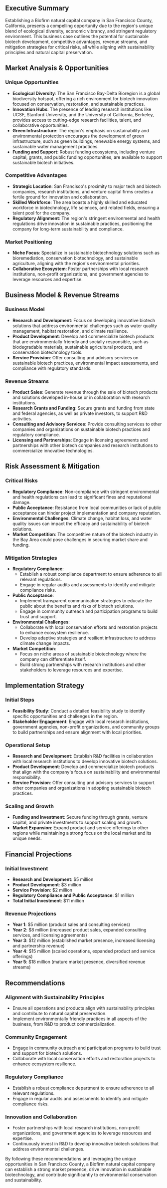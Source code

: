 ## Executive Summary

Establishing a Biofirm natural capital company in San Francisco County, California, presents a compelling opportunity due to the region's unique blend of ecological diversity, economic vibrancy, and stringent regulatory environment. This business case outlines the potential for sustainable biotech development, competitive advantages, revenue streams, and mitigation strategies for critical risks, all while aligning with sustainability principles and natural capital preservation.

## Market Analysis & Opportunities

### Unique Opportunities
- **Ecological Diversity**: The San Francisco Bay-Delta Bioregion is a global biodiversity hotspot, offering a rich environment for biotech innovation focused on conservation, restoration, and sustainable practices.
- **Innovation Hubs**: The presence of leading research institutions like UCSF, Stanford University, and the University of California, Berkeley, provides access to cutting-edge research facilities, talent, and collaborative opportunities.
- **Green Infrastructure**: The region's emphasis on sustainability and environmental protection encourages the development of green infrastructure, such as green buildings, renewable energy systems, and sustainable water management practices.
- **Funding and Support**: Robust funding ecosystems, including venture capital, grants, and public funding opportunities, are available to support sustainable biotech initiatives.

### Competitive Advantages
- **Strategic Location**: San Francisco's proximity to major tech and biotech companies, research institutions, and venture capital firms creates a fertile ground for innovation and collaboration.
- **Skilled Workforce**: The area boasts a highly skilled and educated workforce in biotechnology, life sciences, and related fields, ensuring a talent pool for the company.
- **Regulatory Alignment**: The region's stringent environmental and health regulations drive innovation in sustainable practices, positioning the company for long-term sustainability and compliance.

### Market Positioning
- **Niche Focus**: Specialize in sustainable biotechnology solutions such as bioremediation, conservation biotechnology, and sustainable agriculture, aligning with the region's environmental priorities.
- **Collaborative Ecosystem**: Foster partnerships with local research institutions, non-profit organizations, and government agencies to leverage resources and expertise.

## Business Model & Revenue Streams

### Business Model
- **Research and Development**: Focus on developing innovative biotech solutions that address environmental challenges such as water quality management, habitat restoration, and climate resilience.
- **Product Development**: Develop and commercialize biotech products that are environmentally friendly and socially responsible, such as biodegradable materials, sustainable agricultural products, and conservation biotechnology tools.
- **Service Provision**: Offer consulting and advisory services on sustainable biotech practices, environmental impact assessments, and compliance with regulatory standards.

### Revenue Streams
- **Product Sales**: Generate revenue through the sale of biotech products and solutions developed in-house or in collaboration with research institutions.
- **Research Grants and Funding**: Secure grants and funding from state and federal agencies, as well as private investors, to support R&D activities.
- **Consulting and Advisory Services**: Provide consulting services to other companies and organizations on sustainable biotech practices and regulatory compliance.
- **Licensing and Partnerships**: Engage in licensing agreements and partnerships with other biotech companies and research institutions to commercialize innovative technologies.

## Risk Assessment & Mitigation

### Critical Risks
- **Regulatory Compliance**: Non-compliance with stringent environmental and health regulations can lead to significant fines and reputational damage.
- **Public Acceptance**: Resistance from local communities or lack of public acceptance can hinder project implementation and company reputation.
- **Environmental Challenges**: Climate change, habitat loss, and water quality issues can impact the efficacy and sustainability of biotech solutions.
- **Market Competition**: The competitive nature of the biotech industry in the Bay Area could pose challenges in securing market share and funding.

### Mitigation Strategies
- **Regulatory Compliance**:
  - Establish a robust compliance department to ensure adherence to all relevant regulations.
  - Engage in regular audits and assessments to identify and mitigate compliance risks.
- **Public Acceptance**:
  - Implement transparent communication strategies to educate the public about the benefits and risks of biotech solutions.
  - Engage in community outreach and participation programs to build trust and support.
- **Environmental Challenges**:
  - Collaborate with local conservation efforts and restoration projects to enhance ecosystem resilience.
  - Develop adaptive strategies and resilient infrastructure to address climate change impacts.
- **Market Competition**:
  - Focus on niche areas of sustainable biotechnology where the company can differentiate itself.
  - Build strong partnerships with research institutions and other stakeholders to leverage resources and expertise.

## Implementation Strategy

### Initial Steps
- **Feasibility Study**: Conduct a detailed feasibility study to identify specific opportunities and challenges in the region.
- **Stakeholder Engagement**: Engage with local research institutions, government agencies, non-profit organizations, and community groups to build partnerships and ensure alignment with local priorities.

### Operational Setup
- **Research and Development**: Establish R&D facilities in collaboration with local research institutions to develop innovative biotech solutions.
- **Product Development**: Develop and commercialize biotech products that align with the company's focus on sustainability and environmental responsibility.
- **Service Provision**: Offer consulting and advisory services to support other companies and organizations in adopting sustainable biotech practices.

### Scaling and Growth
- **Funding and Investment**: Secure funding through grants, venture capital, and private investments to support scaling and growth.
- **Market Expansion**: Expand product and service offerings to other regions while maintaining a strong focus on the local market and its unique needs.

## Financial Projections

### Initial Investment
- **Research and Development**: $5 million
- **Product Development**: $3 million
- **Service Provision**: $2 million
- **Regulatory Compliance and Public Acceptance**: $1 million
- **Total Initial Investment**: $11 million

### Revenue Projections
- **Year 1**: $5 million (product sales and consulting services)
- **Year 2**: $8 million (increased product sales, expanded consulting services, and licensing agreements)
- **Year 3**: $12 million (established market presence, increased licensing and partnership revenue)
- **Year 4**: $15 million (scaled operations, expanded product and service offerings)
- **Year 5**: $18 million (mature market presence, diversified revenue streams)

## Recommendations

### Alignment with Sustainability Principles
- Ensure all operations and products align with sustainability principles and contribute to natural capital preservation.
- Implement environmentally friendly practices in all aspects of the business, from R&D to product commercialization.

### Community Engagement
- Engage in community outreach and participation programs to build trust and support for biotech solutions.
- Collaborate with local conservation efforts and restoration projects to enhance ecosystem resilience.

### Regulatory Compliance
- Establish a robust compliance department to ensure adherence to all relevant regulations.
- Engage in regular audits and assessments to identify and mitigate compliance risks.

### Innovation and Collaboration
- Foster partnerships with local research institutions, non-profit organizations, and government agencies to leverage resources and expertise.
- Continuously invest in R&D to develop innovative biotech solutions that address environmental challenges.

By following these recommendations and leveraging the unique opportunities in San Francisco County, a Biofirm natural capital company can establish a strong market presence, drive innovation in sustainable biotechnology, and contribute significantly to environmental conservation and sustainability.